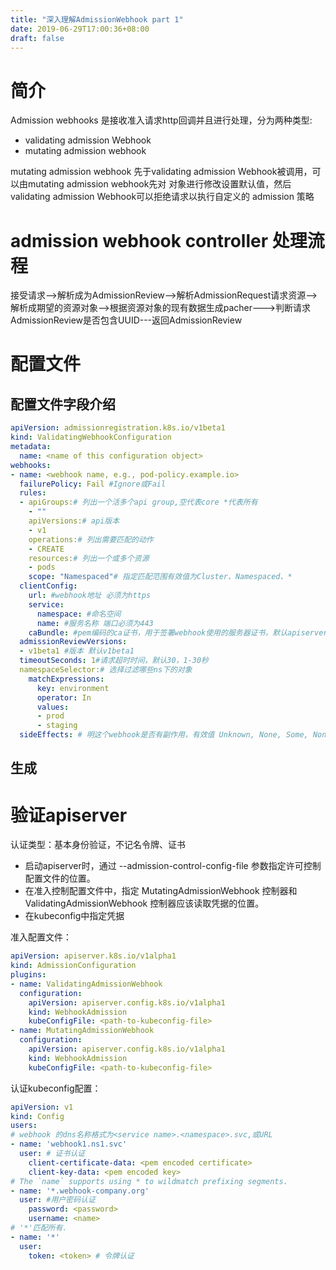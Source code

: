 ```yaml
---
title: "深入理解AdmissionWebhook part 1"
date: 2019-06-29T17:00:36+08:00
draft: false
---
```


# 简介

Admission webhooks 是接收准入请求http回调并且进行处理，分为两种类型:

- validating admission Webhook
- mutating admission webhook

mutating admission webhook 先于validating admission Webhook被调用，可以由mutating admission webhook先对
对象进行修改设置默认值，然后validating admission Webhook可以拒绝请求以执行自定义的 admission 策略

# admission webhook controller 处理流程

接受请求-->解析成为AdmissionReview-->解析AdmissionRequest请求资源-->
解析成期望的资源对象-->根据资源对象的现有数据生成pacher--->判断请求AdmissionReview是否包含UUID---返回AdmissionReview

# 配置文件

## 配置文件字段介绍
```yaml 
apiVersion: admissionregistration.k8s.io/v1beta1
kind: ValidatingWebhookConfiguration
metadata:
  name: <name of this configuration object>
webhooks:
- name: <webhook name, e.g., pod-policy.example.io>
  failurePolicy: Fail #Ignore或Fail
  rules:
  - apiGroups:# 列出一个活多个api group,空代表core *代表所有
    - ""
    apiVersions:# api版本
    - v1
    operations:# 列出需要匹配的动作
    - CREATE
    resources:# 列出一个或多个资源
    - pods
    scope: "Namespaced"# 指定匹配范围有效值为Cluster、Namespaced、*
  clientConfig:
    url: #webhook地址 必须为https
    service:
      namespace: #命名空间
      name: #服务名称 端口必须为443
    caBundle: #pem编码的ca证书，用于签署webhook使用的服务器证书，默认apiserver的系统根证书
  admissionReviewVersions:
  - v1beta1 #版本 默认v1beta1
  timeoutSeconds: 1#请求超时时间，默认30，1-30秒
  namespaceSelector:# 选择过滤哪些ns下的对象
    matchExpressions:
      key: environment
      operator: In
      values: 
      - prod
      - staging
  sideEffects: # 明这个webhook是否有副作用，有效值 Unknown, None, Some, NoneOnDryRun，如果具有dryrun属性，切sideEffects为unknown或some，将自动拒绝执行。
```

## 生成

# 验证apiserver

认证类型：基本身份验证，不记名令牌、证书

- 启动apiserver时，通过 --admission-control-config-file 参数指定许可控制配置文件的位置。
- 在准入控制配置文件中，指定 MutatingAdmissionWebhook 控制器和 ValidatingAdmissionWebhook 控制器应该读取凭据的位置。
- 在kubeconfig中指定凭据

准入配置文件：

```yaml
apiVersion: apiserver.k8s.io/v1alpha1
kind: AdmissionConfiguration
plugins:
- name: ValidatingAdmissionWebhook
  configuration:
    apiVersion: apiserver.config.k8s.io/v1alpha1
    kind: WebhookAdmission
    kubeConfigFile: <path-to-kubeconfig-file>
- name: MutatingAdmissionWebhook
  configuration:
    apiVersion: apiserver.config.k8s.io/v1alpha1
    kind: WebhookAdmission
    kubeConfigFile: <path-to-kubeconfig-file>
```

认证kubeconfig配置：

```yaml
apiVersion: v1
kind: Config
users:
# webhook 的dns名称格式为<service name>.<namespace>.svc,或URL
- name: 'webhook1.ns1.svc'
  user: # 证书认证
    client-certificate-data: <pem encoded certificate>
    client-key-data: <pem encoded key>
# The `name` supports using * to wildmatch prefixing segments.
- name: '*.webhook-company.org'
  user: #用户密码认证
    password: <password>
    username: <name>
# '*'匹配所有.
- name: '*'
  user:
    token: <token> # 令牌认证
```